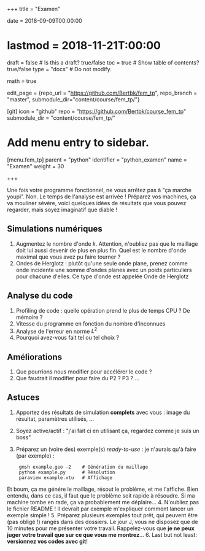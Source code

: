 +++
title = "Examen"

date = 2018-09-09T00:00:00
# lastmod = 2018-11-21T:00:00

draft = false  # Is this a draft? true/false
toc = true  # Show table of contents? true/false
type = "docs"  # Do not modify.

math = true


edit_page = {repo_url = "https://github.com/Bertbk/fem_tp", repo_branch = "master", submodule_dir="content/course/fem_tp/"}

[git]
  icon = "github"
  repo = "https://github.com/Bertbk/course_fem_tp"
  submodule_dir = "content/course/fem_tp/"

# Add menu entry to sidebar.
[menu.fem_tp]
  parent = "python"
  identifier = "python_examen"
  name = "Examen"
  weight = 30

+++

$\newcommand{\diff}{\mathrm{d}}$
$\newcommand{\xx}{\mathbf{x}}$
$\newcommand{\vec}[1]{\mathbf{#1}}$
$\newcommand{\Pb}{\mathbb{P}}$
$\newcommand{\dn}{\partial\_{\mathbf{n}}}$
$\newcommand{\Lo}{L^2(\Omega)}$
$\newcommand{\Ho}{H^1(\Omega)}$
$\newcommand{\dsp}{\displaystyle}$
$\newcommand{\uh}{u\_h}$
$\newcommand{\eh}{e\_h}$
$\newcommand{\norm}[1]{\left\\|#1\right\\|}$
$\newcommand{\normL}[1]{\norm{#1}\_{\Lo}}$
$\newcommand{\normH}[1]{\norm{#1}\_{\Ho}}$


Une fois votre programme fonctionnel, ne vous arrêtez pas à "ça marche youpi". Non. Le temps de l'analyse est arrivée ! Préparez vos machines, ça va mouliner sévère, voici quelques idées de résultats que vous pouvez regarder, mais soyez imaginatif que diable !

## Simulations numériques

1. Augmentez le nombre d'onde $k$. Attention, n'oubliez pas que le maillage doit lui aussi devenir de plus en plus fin. Quel est le nombre d'onde maximal que vous avez pu faire tourner ?
2. Ondes de Herglotz : plutôt qu'une seule onde plane, prenez comme onde incidente une somme d'ondes planes avec un poids particuliers pour chacune d'elles. Ce type d'onde est appelée Onde de Herglotz


## Analyse du code

1. Profiling de code : quelle opération prend le plus de temps CPU ? De mémoire ?
2. Vitesse du programme en fonction du nombre d'inconnues
3. Analyse de l'erreur en norme $L^2$
4. Pourquoi avez-vous fait tel ou tel choix ?

## Améliorations

1. Que pourrions nous modifier pour accélérer le code ?
2. Que faudrait il modifier pour faire du P2 ? P3 ? ...


## Astuces

1. Apportez des résultats de simulation **complets** avec vous : image du résultat, paramètres utilisés, ...
2. Soyez active/actif : "j'ai fait ci en utilisant ça, regardez comme je suis un boss"
3. Préparez un (voire des) exemple(s) *ready-to-use* : je n'aurais qu'à faire (par exemple) :

        gmsh example.geo -2    # Génération du maillage
        python example.py      # Résolution
        paraview example.vtu   # Affichage
Et boum, ça me génére le maillage, résout le problème, et me l'affiche. Bien entendu, dans ce cas, il faut que le problème soit rapide à résoudre. Si ma machine tombe en rade, ça va probablement me déplaire...
4. N'oubliez pas le fichier README ! Il devrait par exemple m'expliquer comment lancer un exemple simple !
5. Préparez plusieurs exemples tout prêt, qui peuvent être (pas obligé !) rangés dans des dossiers. Le jour J, vous ne disposez que de 10 minutes pour me présenter votre travail. Rappelez-vous que **je ne peux juger votre travail que sur ce que vous me montrez**...
6. Last but not least: **versionnez vos codes avec git**!